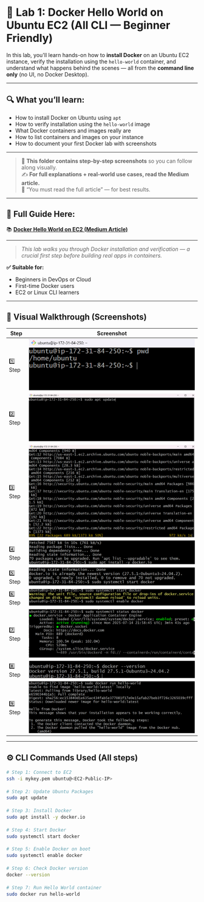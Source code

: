 # 🐳 Lab 1: Docker Hello World on Ubuntu EC2 (All CLI — Beginner Friendly)

In this lab, you'll learn hands-on how to **install Docker** on an Ubuntu EC2 instance, verify the installation using the `hello-world` container, and understand what happens behind the scenes — all from the **command line only** (no UI, no Docker Desktop).

---

## 🔍 What you’ll learn:

- How to install Docker on Ubuntu using `apt`
- How to verify installation using the `hello-world` image
- What Docker containers and images really are
- How to list containers and images on your instance
- How to document your first Docker lab with screenshots

---

> 📁 **This folder contains step-by-step screenshots** so you can follow along visually.  
> ✍️ **For full explanations + real-world use cases, read the Medium article.**  
> 💬 “You must read the full article” — for best results.

---

## 📖 Full Guide Here:
📚 **[Docker Hello World on EC2 (Medium Article)](https://medium.com/@sirohi-v/docker-hello-world-your-first-step-into-containers-1ead91672859)**

---

> _This lab walks you through Docker installation and verification — a crucial first step before building real apps in containers._

**✅ Suitable for:**
- Beginners in DevOps or Cloud
- First-time Docker users
- EC2 or Linux CLI learners

---

## 🧭 Visual Walkthrough (Screenshots)

| Step | Screenshot |
|------|------------|
| 1️⃣ Step | ![Step 1](./screenshots/1.png) |
| 2️⃣ Step | ![Step 2](./screenshots/2.png) |
| 3️⃣ Step | ![Step 3](./screenshots/3.png) |
| 4️⃣ Step | ![Step 4](./screenshots/4.png) |
| 5️⃣ Step | ![Step 5](./screenshots/5.png) |
| 6️⃣ Step | ![Step 6](./screenshots/6.png) |
| 7️⃣ Step | ![Step 7](./screenshots/7.png) |
| 8️⃣ Step | ![Step 8](./screenshots/8.png) |
| 9️⃣ Step | ![Step 9](./screenshots/9.png) |


---

## ⚙️ CLI Commands Used (All steps)

```bash
# Step 1: Connect to EC2
ssh -i mykey.pem ubuntu@<EC2-Public-IP>

# Step 2: Update Ubuntu Packages
sudo apt update

# Step 3: Install Docker
sudo apt install -y docker.io

# Step 4: Start Docker
sudo systemctl start docker

# Step 5: Enable Docker on boot
sudo systemctl enable docker

# Step 6: Check Docker version
docker --version

# Step 7: Run Hello World container
sudo docker run hello-world

